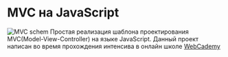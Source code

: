 # MVC на JavaScript
![MVC schem](https://koenig-media.raywenderlich.com/uploads/2016/04/diagram-mvc.png)
Простая реализация шаблона проектирования MVC(Model-View-Controller) на языке JavaScript.
Данный проект написан во время прохождения интенсива в онлайн школе [WebCademy](https://webcademy.ru/)